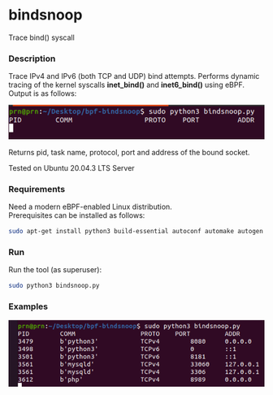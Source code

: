 # bindsnoop

Trace bind() syscall

### Description

Trace IPv4 and IPv6 (both TCP and UDP) bind attempts. Performs dynamic tracing of the kernel syscalls **inet_bind()** and **inet6_bind()** using eBPF.
\
Output is as follows:

![](headers.png)

Returns pid, task name, protocol, port and address of the bound socket.

Tested on Ubuntu 20.04.3 LTS Server

### Requirements

Need a modern eBPF-enabled Linux distribution.  
Prerequisites can be installed as follows:
```sh
sudo apt-get install python3 build-essential autoconf automake autogen libjson-c-dev pkg-config libzmq3-dev libcurl4-openssl-dev libbpfcc-dev
```
### Run

Run the tool (as superuser):
```sh
sudo python3 bindsnoop.py
```
### Examples

![](usage-example.png)
